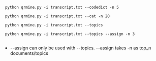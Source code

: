 
```
 python qrmine.py -i transcript.txt --codedict -n 5
 
 python qrmine.py -i transcript.txt --cat -n 20
  
 python qrmine.py -i transcript.txt --topics
 
 python qrmine.py -i transcript.txt --topics --assign -n 3
 
```

* --assign can only be used with --topics. --assign takes -n as top_n documents/topics